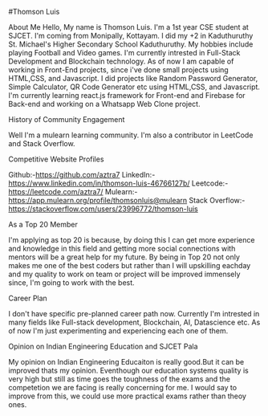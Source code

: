 #Thomson Luis

About Me
Hello, My name is Thomson Luis. I'm a 1st year CSE student at SJCET. I'm coming from Monipally, Kottayam. I did my +2 in Kaduthuruthy St. Michael's Higher Secondary School Kaduthuruthy. My hobbies include playing Football and Video games.
I'm currently intrested in Full-Stack Development and Blockchain technology. As of now I am capable of working in Front-End projects, since i've done small projects  using HTML,CSS, and Javascript.
I did projects like Random Password Generator, Simple Calculator,  QR Code Generator etc using 
HTML,CSS, and Javascript. I'm currently learning react.js framework  for Front-end and Firebase for Back-end and working on a  Whatsapp Web Clone project. 


History of Community Engagement

Well I'm a mulearn learning community.
I'm also a contributor in LeetCode and Stack Overflow.


Competitive Website Profiles

Github:-https://github.com/aztra7
LinkedIn:-https://www.linkedin.com/in/thomson-luis-46766127b/
Leetcode:-https://leetcode.com/aztra7/
Mulearn:-https://app.mulearn.org/profile/thomsonluis@mulearn
Stack Overflow:-https://stackoverflow.com/users/23996772/thomson-luis


As a Top 20 Member

I'm applying as top 20 is because, by doing this I can get more experience and knowledge in this field and getting more social connections with mentors will be a great help for my future. By being in Top 20 not only makes me one of the best coders but rather than I will upskilling eachday and my quality to work on team or project will be improved immensely since, I'm going to work with the best.


Career Plan

I don't have specific pre-planned career path now. Currently I'm intrested in many fields like Full-stack development, Blockchain, AI, Datascience etc. As of now I'm just experimenting and experiencing each one of them. 


Opinion on Indian Engineering Education and SJCET Pala

My opinion on Indian Engineering Educaiton is really good.But it can be improved thats my opinion. Eventhough our education systems quality is very high but still as time goes the toughness of the exams and the competetion we are facing is really concerning for me. I would say to improve from this, we could use more practical exams rather than theoy ones.
